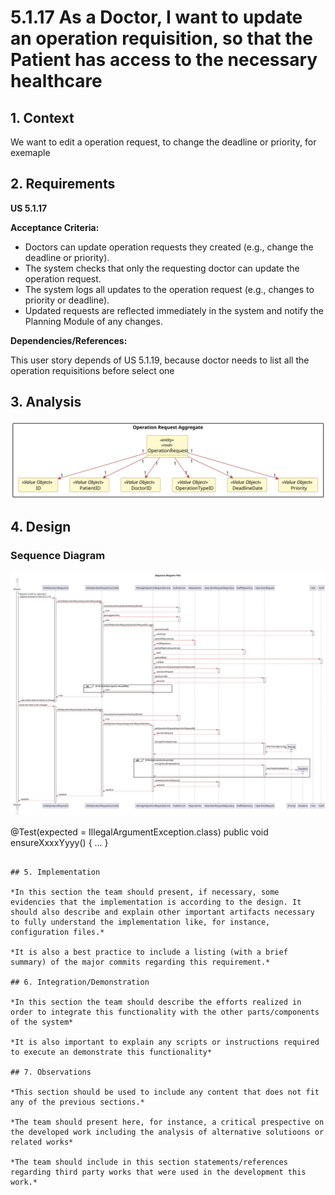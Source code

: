 # 5.1.17 As a Doctor, I want to update an operation requisition, so that the Patient has access to the necessary healthcare

## 1. Context

We want to edit a operation request, to change the deadline or priority, for exemaple
## 2. Requirements


**US 5.1.17** 

**Acceptance Criteria:**

- Doctors can update operation requests they created (e.g., change the deadline or priority).
- The system checks that only the requesting doctor can update the operation request.
- The system logs all updates to the operation request (e.g., changes to priority or deadline).
- Updated requests are reflected immediately in the system and notify the Planning Module of any changes.

**Dependencies/References:**

This user story depends of US 5.1.19, because doctor needs to list all the operation requisitions before select one

## 3. Analysis

![analyzis ](analyzis\png\analyzis.svg "analyzis")

## 4. Design


### Sequence Diagram

![desing ](design\png\sequence-diagram.svg "desing")




@Test(expected = IllegalArgumentException.class)
public void ensureXxxxYyyy() {
    ...
}
````

## 5. Implementation

*In this section the team should present, if necessary, some evidencies that the implementation is according to the design. It should also describe and explain other important artifacts necessary to fully understand the implementation like, for instance, configuration files.*

*It is also a best practice to include a listing (with a brief summary) of the major commits regarding this requirement.*

## 6. Integration/Demonstration

*In this section the team should describe the efforts realized in order to integrate this functionality with the other parts/components of the system*

*It is also important to explain any scripts or instructions required to execute an demonstrate this functionality*

## 7. Observations

*This section should be used to include any content that does not fit any of the previous sections.*

*The team should present here, for instance, a critical prespective on the developed work including the analysis of alternative solutioons or related works*

*The team should include in this section statements/references regarding third party works that were used in the development this work.*